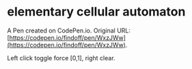 # elementary cellular automaton

A Pen created on CodePen.io. Original URL: [https://codepen.io/findoff/pen/WxzJWw](https://codepen.io/findoff/pen/WxzJWw).

Left click toggle force [0,1], right clear.